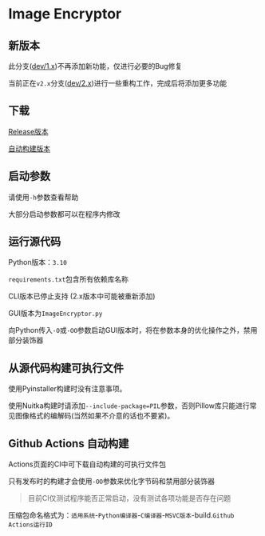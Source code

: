 <!--
 * @Author       : noeru_desu
 * @Date         : 2021-11-21 19:21:41
 * @LastEditors  : noeru_desu
 * @LastEditTime : 2022-05-23 21:41:02
 * @Description  : README
-->
# Image Encryptor

## 新版本

此分支([dev/1.x](../../../tree/dev/1.x))不再添加新功能，仅进行必要的Bug修复

当前正在`v2.x`分支([dev/2.x](../../../tree/dev/2.x))进行一些重构工作，完成后将添加更多功能

## 下载

[Release版本](../../../releases)

[自动构建版本](../../../actions)

## 启动参数

请使用`-h`参数查看帮助

大部分启动参数都可以在程序内修改

## 运行源代码

Python版本：`3.10`

`requirements.txt`包含所有依赖库名称

CLI版本已停止支持 (2.x版本中可能被重新添加)

GUI版本为`ImageEncryptor.py`

向Python传入`-O`或`-OO`参数启动GUI版本时，将在参数本身的优化操作之外，禁用部分装饰器

## 从源代码构建可执行文件

使用Pyinstaller构建时没有注意事项。

使用Nuitka构建时请添加`--include-package=PIL`参数，否则Pillow库只能进行常见图像格式的编解码(当然如果不介意的话也不要紧)。

## Github Actions 自动构建

Actions页面的CI中可下载自动构建的可执行文件包

只有发布时的构建才会使用`-OO`参数来优化字节码和禁用部分装饰器

>目前CI仅测试程序能否正常启动，没有测试各项功能是否存在问题

压缩包命名格式为：`适用系统`-`Python编译器`-`C编译器`-`MSVC版本`-build.`Github Actions运行ID`
